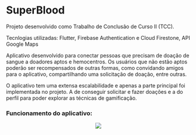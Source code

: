 # SuperBlood

Projeto desenvolvido como Trabalho de Conclusão de Curso II (TCC).

Tecnlogias utilizadas: Flutter, Firebase Authentication e Cloud Firestone, API Google Maps

Aplicativo desenvolvido para conectar pessoas que precisam de doação de sangue a doadores aptos e hemocentros. Os usuários que não estão aptos poderão ser recompensados de outras formas, como convidando amigos para o aplicativo, compartilhando uma solicitação de doação, entre outras. 

O aplicativo tem uma extensa escalabilidade e apenas a parte principal foi implementada no projeto. A de conseguir solicitar e fazer doações e a do perfil para poder explorar as técnicas de gamificação.

### Funcionamento do aplicativo:

<p align="center">
  <img src="superblood.gif">
</p>

